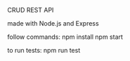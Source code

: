 CRUD REST API

made with Node.js and Express

follow commands: 
npm install
npm start

to run tests:
npm run test
